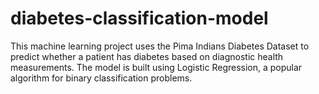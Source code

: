 # diabetes-classification-model
This machine learning project uses the Pima Indians Diabetes Dataset to predict whether a patient has diabetes based on diagnostic health measurements. The model is built using Logistic Regression, a popular algorithm for binary classification problems.
